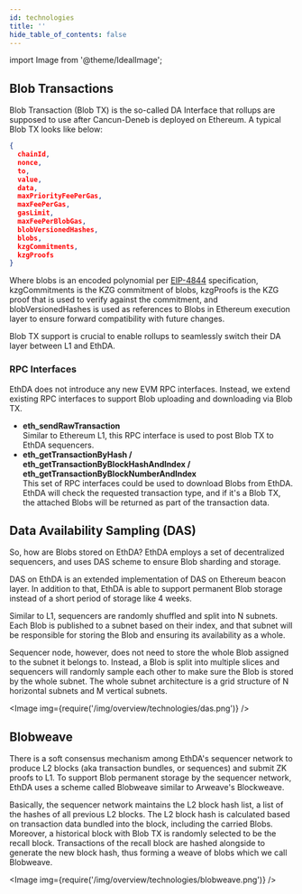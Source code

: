 ```yaml
---
id: technologies
title: ''
hide_table_of_contents: false
---
```


import Image from '@theme/IdealImage';

## Blob Transactions

Blob Transaction (Blob TX) is the so-called DA Interface that rollups are supposed to use after Cancun-Deneb is deployed on Ethereum. A typical Blob TX looks like below:

```json
{
  chainId,
  nonce,
  to,
  value,
  data,
  maxPriorityFeePerGas,
  maxFeePerGas,
  gasLimit,
  maxFeePerBlobGas,
  blobVersionedHashes,
  blobs,
  kzgCommitments,
  kzgProofs
}
```

Where blobs is an encoded polynomial per [EIP-4844](https://eips.ethereum.org/EIPS/eip-4844) specification, kzgCommitments is the KZG commitment of blobs, kzgProofs is the KZG proof that is used to verify against the commitment, and blobVersionedHashes is used as references to Blobs in Ethereum execution layer to ensure forward compatibility with future changes.

Blob TX support is crucial to enable rollups to seamlessly switch their DA layer between L1 and EthDA.

### RPC Interfaces

EthDA does not introduce any new EVM RPC interfaces. Instead, we extend existing RPC interfaces to support Blob uploading and downloading via Blob TX.

- **eth_sendRawTransaction**<br/>
  Similar to Ethereum L1, this RPC interface is used to post Blob TX to EthDA sequencers.
- **eth_getTransactionByHash / eth_getTransactionByBlockHashAndIndex / eth_getTransactionByBlockNumberAndIndex**<br/>
  This set of RPC interfaces could be used to download Blobs from EthDA. EthDA will check the requested transaction type, and if it's a Blob TX, the attached Blobs will be returned as part of the transaction data.

## Data Availability Sampling (DAS)

So, how are Blobs stored on EthDA? EthDA employs a set of decentralized sequencers, and uses DAS scheme to ensure Blob sharding and storage.

DAS on EthDA is an extended implementation of DAS on Ethereum beacon layer. In addition to that, EthDA is able to support permanent Blob storage instead of a short period of storage like 4 weeks.

Similar to L1, sequencers are randomly shuffled and split into N subnets. Each Blob is published to a subnet based on their index, and that subnet will be responsible for storing the Blob and ensuring its availability as a whole.

Sequencer node, however, does not need to store the whole Blob assigned to the subnet it belongs to. Instead, a Blob is split into multiple slices and sequencers will randomly sample each other to make sure the Blob is stored by the whole subnet.
The whole subnet architecture is a grid structure of N horizontal subnets and M vertical subnets.

<Image img={require('/img/overview/technologies/das.png')} />

## Blobweave

There is a soft consensus mechanism among EthDA's sequencer network to produce L2 blocks (aka transaction bundles, or sequences) and submit ZK proofs to L1. To support Blob permanent storage by the sequencer network, EthDA uses a scheme called Blobweave similar to Arweave's Blockweave.

Basically, the sequencer network maintains the L2 block hash list, a list of the hashes of all previous L2 blocks. The L2 block hash is calculated based on transaction data bundled into the block, including the carried Blobs. Moreover, a historical block with Blob TX is randomly selected to be the recall block. Transactions of the recall block are hashed alongside to generate the new block hash, thus forming a weave of blobs which we call Blobweave.

<Image img={require('/img/overview/technologies/blobweave.png')} />
